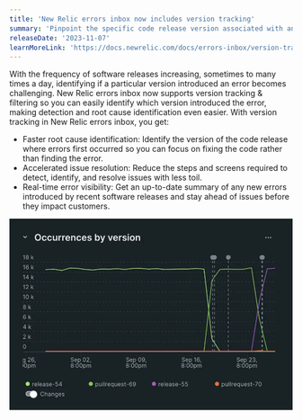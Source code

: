```yaml
---
title: 'New Relic errors inbox now includes version tracking'
summary: 'Pinpoint the specific code release version associated with any newly discovered errors for faster triage'
releaseDate: '2023-11-07'
learnMoreLink: 'https://docs.newrelic.com/docs/errors-inbox/version-tracking/'
---
```


With the frequency of software releases increasing, sometimes to many times a day, identifying if a particular version introduced an error becomes challenging. New Relic errors inbox now supports version tracking & filtering so you can easily identify which version introduced the error, making detection and root cause identification even easier. With version tracking in New Relic errors inbox, you get:
* Faster root cause identification: Identify the version of the code release where errors first occurred so you can focus on fixing the code rather than finding the error. 
* Accelerated issue resolution: Reduce the steps and screens required to detect, identify, and resolve issues with less toil. 
* Real-time error visibility: Get an up-to-date summary of any new errors introduced by recent software releases and stay ahead of issues before they impact customers.

!["Screenshot showing error occurences by version"](./images/errorsbyversion.webp "Screenshot showing error occurences by version")
